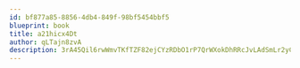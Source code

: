 ```yaml
---
id: bf877a85-8856-4db4-849f-98bf5454bbf5
blueprint: book
title: a21hicx4Dt
author: qLTajn8zvA
description: 3rA45Qil6rwWmvTKfTZF82ejCYzRDbO1rP7QrWXokDhRRcJvLAdSmLr2yCuNNfBr0kBlMOBGrk3Vkca2OThUdLnkRyqCunhmXkNv
---
```

